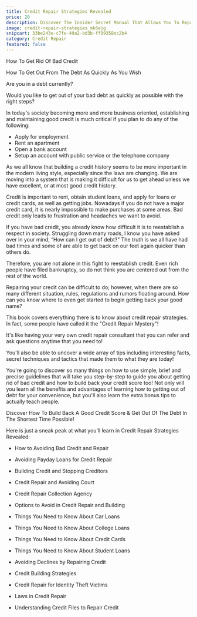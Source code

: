 ```yaml
---
title: Credit Repair Strategies Revealed
price: 20
description: Discover The Insider Secret Manual That Allows You To Repair Credit Score, Enjoy Your Freedom To Get Approved On Any Loans You Wants Even If You Have No Credit Building Experience Or Suffering From Deep Negative Credit History!
image: credit-repair-strategies_mk6ejg
snipcart: 33be243e-c7fe-49a2-bd3b-ff99358ec2b4
category: Credit Repair
featured: false
---
```


How To Get Rid Of Bad Credit

How To Get Out From The Debt As Quickly As You Wish

Are you in a debt currently?

Would you like to get out of your bad debt as quickly as possible with the right steps?

In today's society becoming more and more business oriented, establishing and maintaining good credit is much critical if you plan to do any of the following:

- Apply for employment
- Rent an apartment
- Open a bank account
- Setup an account with public service or the telephone company

As we all know that building a credit history seems to be more important in the modern living style, especially since the laws are changing. We are moving into a system that is making it difficult for us to get ahead unless we have excellent, or at most good credit history.

Credit is important to rent, obtain student loans, and apply for loans or credit cards, as well as getting jobs. Nowadays if you do not have a major credit card, it is nearly impossible to make purchases at some areas. Bad credit only leads to frustration and headaches we want to avoid.

If you have bad credit, you already know how difficult it is to reestablish a respect in society. Struggling down many roads, I know you have asked over in your mind, “How can I get out of debt?” The truth is we all have had bad times and some of are able to get back on our feet again quicker than others do.

Therefore, you are not alone in this fight to reestablish credit. Even rich people have filed bankruptcy, so do not think you are centered out from the rest of the world.

Repairing your credit can be difficult to do; however, when there are so many different situation, rules, regulations and rumors floating around. How can you know where to even get started to begin getting back your good name?

This book covers everything there is to know about credit repair strategies. In fact, some people have called it the "Credit Repair Mystery"!

It's like having your very own credit repair consultant that you can refer and ask questions anytime that you need to!

You'll also be able to uncover a wide array of tips including interesting facts, secret techniques and tactics that made them to what they are today!

You're going to discover so many things on how to use simple, brief and precise guidelines that will take you step-by-step to guide you about getting rid of bad credit and how to build back your credit score too! Not only will you learn all the benefits and advantages of learning how to getting out of debt for your convenience, but you'll also learn the extra bonus tips to actually teach people.

Discover How To Build Back A Good Credit Score
& Get Out Of The Debt In The Shortest Time Possible!

Here is just a sneak peak at what you’ll learn in Credit Repair Strategies Revealed:

- How to Avoiding Bad Credit and Repair

- Avoiding Payday Loans for Credit Repair

- Building Credit and Stopping Creditors

- Credit Repair and Avoiding Court

- Credit Repair Collection Agency

- Options to Avoid in Credit Repair and Building

- Things You Need to Know About Car Loans

- Things You Need to Know About College Loans

- Things You Need to Know About Credit Cards

- Things You Need to Know About Student Loans

- Avoiding Declines by Repairing Credit

- Credit Building Strategies
- Credit Repair for Identity Theft Victims

- Laws in Credit Repair

- Understanding Credit Files to Repair Credit
